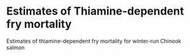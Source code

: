 # Estimates of Thiamine-dependent fry mortality
Estimates of thiamine-dependent fry mortality for winter-run Chinook salmon
